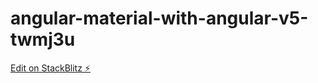 # angular-material-with-angular-v5-twmj3u

[Edit on StackBlitz ⚡️](https://stackblitz.com/edit/angular-material-with-angular-v5-twmj3u)